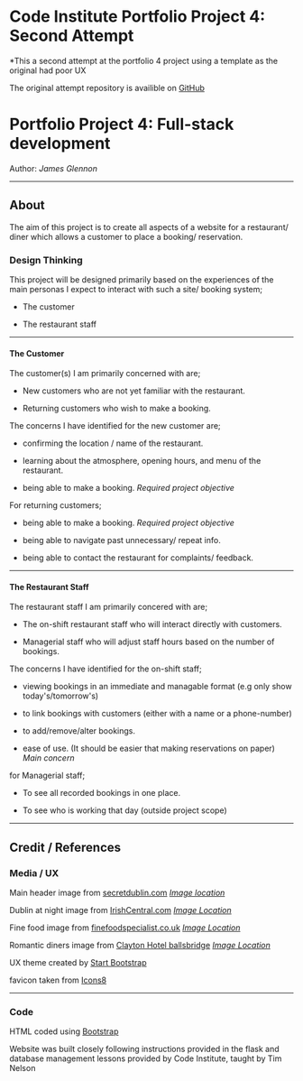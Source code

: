 # Code Institute Portfolio Project 4: Second Attempt

*This a second attempt at the portfolio 4 project using a template as the original had poor UX

The original attempt repository is availible on [GitHub](https://github.com/James-Glennon/Portfolio-project-4)

# Portfolio Project 4: Full-stack development

Author: *James Glennon*

---
## About

The aim of this project is to create all aspects of a website for a restaurant/ diner which allows a customer to place a booking/ reservation.

### Design Thinking

This project will be designed primarily based on the experiences of the main personas I expect to interact with such a site/ booking system;

- The customer

- The restaurant staff

---
#### The Customer

The customer(s) I am primarily concerned with are;

- New customers who are not yet familiar with the restaurant.

- Returning customers who wish to make a booking.

The concerns I have identified for the new customer are;

- confirming the location / name of the restaurant.

- learning about the atmosphere, opening hours, and menu of the restaurant.

- being able to make a booking. *Required project objective*

For returning customers;

- being able to make a booking. *Required project objective*

- being able to navigate past unnecessary/ repeat info.

- being able to contact the restaurant for complaints/ feedback.
---
#### The Restaurant Staff

The restaurant staff I am primarily concered with are;

- The on-shift restaurant staff who will interact directly with customers.

- Managerial staff who will adjust staff hours based on the number of bookings.

The concerns I have identified for the on-shift staff;

- viewing bookings in an immediate and managable format (e.g only show today's/tomorrow's)

- to link bookings with customers (either with a name or a phone-number)

- to add/remove/alter bookings.

- ease of use. (It should be easier that making reservations on paper) *Main concern*

for Managerial staff;

- To see all recorded bookings in one place.

- To see who is working that day (outside project scope)
---

## Credit / References

### Media / UX

Main header image from [secretdublin.com](https://secretdublin.com/most-beautiful-restaurants/)
*[Image location](https://offloadmedia.feverup.com/secretdublin.com/wp-content/uploads/2022/02/28053553/49741353_2225002007716056_2774068992225050624_n.png)*

Dublin at night image from [IrishCentral.com](https://www.irishcentral.com/travel/travel-tips/what-to-do-winters-evening-dublin)
*[Image Location](https://www.irishcentral.com/uploads/article/117387/cropped_Dublin_City_Night_iStock.JPG?t=1667554775)*

Fine food image from [finefoodspecialist.co.uk](https://www.finefoodspecialist.co.uk/)
*[Image Location](https://www.finefoodspecialist.co.uk/media/homeimages/wagyu_steak_level_1_.jpg)*

Romantic diners image from [Clayton Hotel ballsbridge](https://www.claytonhotelballsbridge.com/blog/fine-dining-in-dublin/)
*[Image Location](https://www.claytonhotelballsbridge.com/wp-content/uploads/sites/8/2019/07/couple-enjoying-romantic-dinner-restaurant-1024x680.jpg)*

UX theme created by [Start Bootstrap](https://startbootstrap.com/previews/one-page-wonder)

favicon taken from [Icons8](https://icons8.com/icon/111450/dining-room)

---

### Code

HTML coded using [Bootstrap](https://getbootstrap.com/)

Website was built closely following instructions provided in the flask and database management lessons provided by Code Institute, taught by Tim Nelson